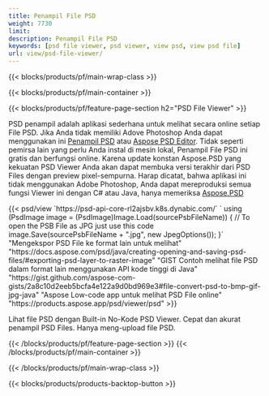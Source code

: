 ```yaml
---
title: Penampil File PSD
weight: 7730
limit: 
description: Penampil File PSD
keywords: [psd file viewer, psd viewer, view psd, view psd file]
url: view/psd-file-viewer/
---
```


{{< blocks/products/pf/main-wrap-class >}}

{{< blocks/products/pf/main-container >}}

{{< blocks/products/pf/feature-page-section h2="PSD File Viewer" >}}
<p>PSD penampil adalah aplikasi sederhana untuk melihat secara online setiap File PSD. Jika Anda tidak memiliki Adove Photoshop Anda dapat menggunakan ini <a href="/psd/view/psd-file-viewer">Penampil PSD</a> atau <a href="https://products.aspose.app/psd/editor">Aspose PSD Editor</a>. Tidak seperti pemirsa lain yang perlu Anda instal di mesin lokal, Penampil File PSD ini gratis dan berfungsi online. Karena update konstan Aspose.PSD yang kekuatan PSD Viewer Anda akan dapat membuka versi terakhir dari PSD Files dengan preview pixel-sempurna. Harap dicatat, bahwa aplikasi ini tidak menggunakan Adobe Photoshop, Anda dapat mereproduksi semua fungsi Viewer ini dengan C# atau Java, hanya memeriksa <a href="https://products.aspose.com/psd">Aspose.PSD</a></p>
{{< psd/view `https://psd-api-core-rl2ajsbv.k8s.dynabic.com/` 
`    using (PsdImage image = (PsdImage)Image.Load(sourcePsbFileName))
    {
	    // To open the PSB File as JPG just use this code
        image.Save(sourcePsbFileName + ".jpg",  new JpegOptions());
    }` 
"Mengekspor PSD File ke format lain untuk melihat" "https://docs.aspose.com/psd/java/creating-opening-and-saving-psd-files/#exporting-psd-layer-to-raster-image" 
"GIST Contoh melihat file PSD dalam format lain menggunakan API kode tinggi di Java" "https://gist.github.com/aspose-com-gists/2a8c10d2eeb5bcfa4e122a9d0bd969e3#file-convert-psd-to-bmp-gif-jpg-java" 
"Aspose Low-code app untuk melihat PSD File online" "https://products.aspose.app/psd/viewer/psd" >}}
<p>Lihat file PSD dengan Built-in No-Kode PSD Viewer. Cepat dan akurat penampil PSD Files. Hanya meng-upload file PSD.</p>
{{< /blocks/products/pf/feature-page-section >}}
{{< /blocks/products/pf/main-container >}}


{{< /blocks/products/pf/main-wrap-class >}}

{{< blocks/products/products-backtop-button >}}
